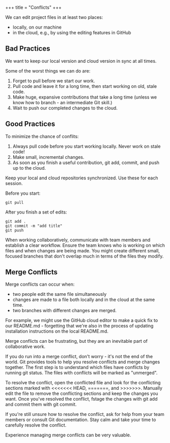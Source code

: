 +++
title = "Conflicts"
+++

We can edit project files in at least two places:

- locally, on our machine
- in the cloud, e.g., by using the editing features in GitHub

## Bad Practices

We want to keep our local version and cloud version in sync at all times.

Some of the worst things we can do are:

1. Forget to pull before we start our work.
1. Pull code and leave it for a long time, then start working on old, stale code.
1. Make huge, expansive contributions that take a long time (unless we know how to branch - an intermediate Git skill.)
1. Wait to push our completed changes to the cloud.

## Good Practices

To minimize the chance of conflits:

1. Always pull code before you start working locally. Never work on stale code!
2. Make small, incremental changes.
3. As soon as you finish a useful contribution, git add, commit, and push up to the cloud.  

Keep your local and cloud repositories synchronized. Use these for each session.

Before you start:

```
git pull
```

After you finish a set of edits:

```
git add .
git commit -m "add title"
git push
```

When working collaboratively, communicate with team members and establish a clear workflow.
Ensure the team knows who is working on which files and when changes are being made.
You might create different small,
focused branches that don't overlap much in terms of the files they modify.

## Merge Conflicts

Merge conflicts can occur when:

- two people edit the same file simultaneously
- changes are made to a file both locally and in the cloud at the same time.
- two branches with different changes are merged.

For example, we might use the GitHub cloud editor to make a quick
fix to our README.md - forgetting that we're also in the process of updating installation instructions on the local README.md.

Merge conflicts can be frustrating,
but they are an inevitable part of collaborative work.

If you do run into a merge conflict,
don't worry - it's not the end of
the world.
Git provides tools to help you resolve conflicts and merge
changes together.
The first step is to understand which files have
conflicts by running git status.
The files with conflicts will be
marked as "unmerged".

To resolve the conflict,
open the conflicted file and look for the conflicting sections
marked with <<<<<<< HEAD, =======, and >>>>>>>.
Manually edit the file to remove the conflicting sections
and keep the changes you want.
Once you've resolved the conflict,
fstage the changes with git add and commit them with git commit.

If you're still unsure how to resolve the conflict,
ask for help from your team members or consult Git documentation.
Stay calm and take your time to carefully resolve the conflict.

Experience managing merge conflicts can be very valuable.
